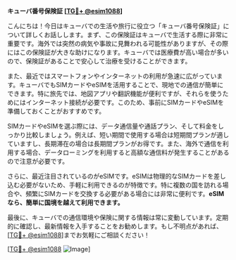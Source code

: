 **キューバ番号保険証 [[TG💪+ @esim1088](https://t.me/s/esim1088)]**

こんにちは！今日はキューバでの生活や旅行に役立つ「キューバ番号保険証」について詳しくお話しします。まず、この保険証はキューバで生活する際に非常に重要です。海外では突然の病気や事故に見舞われる可能性がありますが、その際にはこの保険証が大きな助けになります。キューバでは医療費が高い場合が多いので、保険証があることで安心して治療を受けることができます。

また、最近ではスマートフォンやインターネットの利用が急速に広がっています。キューバでもSIMカードやeSIMを活用することで、現地での通信が簡単にできます。特に旅先では、地図アプリや翻訳機能が便利ですが、それらを使うためにはインターネット接続が必要です。このため、事前にSIMカードやeSIMを準備しておくことがおすすめです。

SIMカードやeSIMを選ぶ際には、データ通信量や通話プラン、そして料金をしっかり比較しましょう。例えば、短い期間で使用する場合は短期間プランが適していますし、長期滞在の場合は長期間プランがお得です。また、海外で通信を利用する場合、データローミングを利用すると高額な通信料が発生することがあるので注意が必要です。

さらに、最近注目されているのがeSIMです。eSIMは物理的なSIMカードを差し込む必要がないため、手軽に利用できるのが特徴です。特に複数の国を訪れる場合や、頻繁にSIMカードを交換する必要がある場合には非常に便利です。**eSIMなら、簡単に国境を越えて利用できます。**

最後に、キューバでの通信環境や保険に関する情報は常に変動しています。定期的に確認し、最新情報を入手することをお勧めします。もし不明点があれば、[[TG💪+ @esim1088](https://t.me/s/esim1088)]までお気軽にご相談ください！

[[TG💪+ @esim1088](https://t.me/s/esim1088) ![Image](https://i.postimg.cc/Y0z9fWf4/image.png)]
